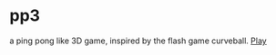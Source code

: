 pp3
===

a ping pong like 3D game, inspired by the flash game curveball.
<a href=http://robinwkt.github.io/pp3/build/ > Play </a>
